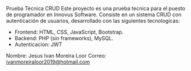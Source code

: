 Prueba Técnica CRUD
Este proyecto es una prueba tecnica para el puesto de programador en Innovus Software. Consiste en un sistema CRUD con autenticación de usuarios, desarrollado con las siguientes tecnologicas:
- Frontend: HTML, CSS, JavaScript, Bootstrap.
- Backend: PHP (sin frameworks), MySQL.
- Autenticacion: JWT

Nombre: Jesus Ivan Moreira Loor
Correo: ivanmoreiraloor2019@hotmail.com
